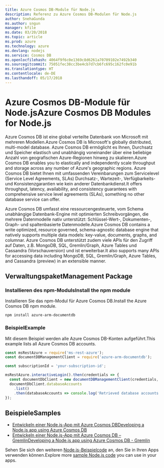 ```yaml
---
title: Azure Cosmos DB-Module für Node.js
description: Referenz zu Azure Cosmos DB-Modulen für Node.js
author: SnehaGunda
ms.author: sngun
manager: kfile
ms.date: 03/20/2018
ms.topic: article
ms.prod: azure
ms.technology: azure
ms.devlang: nodejs
ms.service: Cosmos DB
ms.openlocfilehash: 4064f9f6c0e1369c8d6261a70709102e7492b340
ms.sourcegitcommit: 75051fec38cc3be4cb7d7cb6fc695c162fc0e91b
ms.translationtype: HT
ms.contentlocale: de-DE
ms.lasthandoff: 05/17/2018
---
```

# <a name="azure-cosmos-db-modules-for-nodejs"></a><span data-ttu-id="e004b-103">Azure Cosmos DB-Module für Node.js</span><span class="sxs-lookup"><span data-stu-id="e004b-103">Azure Cosmos DB Modules for Node.js</span></span>

<span data-ttu-id="e004b-104">Azure Cosmos DB ist eine global verteilte Datenbank von Microsoft mit mehreren Modellen.</span><span class="sxs-lookup"><span data-stu-id="e004b-104">Azure Cosmos DB is Microsoft's globally distributed, multi-model database.</span></span> <span data-ttu-id="e004b-105">Azure Cosmos DB ermöglicht es Ihnen, Durchsatz und Speicher elastisch und unabhängig voneinander über eine beliebige Anzahl von geografischen Azure-Regionen hinweg zu skalieren.</span><span class="sxs-lookup"><span data-stu-id="e004b-105">Azure Cosmos DB enables you to elastically and independently scale throughput and storage across any number of Azure's geographic regions.</span></span> <span data-ttu-id="e004b-106">Azure Cosmos DB bietet Ihnen mit umfassenden Vereinbarungen zum Servicelevel (Service Level Agreements, SLAs) Durchsatz-, Wartezeit-, Verfügbarkeits- und Konsistenzgarantien wie kein anderer Datenbankdienst.</span><span class="sxs-lookup"><span data-stu-id="e004b-106">It offers throughput, latency, availability, and consistency guarantees with comprehensive service level agreements (SLAs), something no other database service can offer.</span></span>

<span data-ttu-id="e004b-107">Azure Cosmos DB umfasst eine ressourcengesteuerte, vom Schema unabhängige Datenbank-Engine mit optimierten Schreibvorgängen, die mehrere Datenmodelle nativ unterstützt: Schlüssel-Wert-, Dokumenten-, Graph- und spaltenbasierte Datenmodelle.</span><span class="sxs-lookup"><span data-stu-id="e004b-107">Azure Cosmos DB contains a write optimized, resource governed, schema-agnostic database engine that natively supports multiple data models: key-value, documents, graphs, and columnar.</span></span> <span data-ttu-id="e004b-108">Azure Cosmos DB unterstützt zudem viele APIs für den Zugriff auf Daten, z.B. MongoDB, SQL, Gremlin/Graph, Azure Tables und Cassandra (Vorschauversion) und ist erweiterbar.</span><span class="sxs-lookup"><span data-stu-id="e004b-108">It also supports many APIs for accessing data including MongoDB, SQL, Gremlin/Graph, Azure Tables, and Cassandra (preview) in an extensible manner.</span></span>

## <a name="management-package"></a><span data-ttu-id="e004b-109">Verwaltungspaket</span><span class="sxs-lookup"><span data-stu-id="e004b-109">Management Package</span></span>

### <a name="install-the-npm-module"></a><span data-ttu-id="e004b-110">Installieren des npm-Moduls</span><span class="sxs-lookup"><span data-stu-id="e004b-110">Install the npm module</span></span> 

<span data-ttu-id="e004b-111">Installieren Sie das npm-Modul für Azure Cosmos DB.</span><span class="sxs-lookup"><span data-stu-id="e004b-111">Install the Azure Cosmos DB npm module.</span></span>

```bash
npm install azure-arm-documentdb
```

### <a name="example"></a><span data-ttu-id="e004b-112">Beispiel</span><span class="sxs-lookup"><span data-stu-id="e004b-112">Example</span></span>

<span data-ttu-id="e004b-113">Mit diesem Beispiel werden alle Azure Cosmos DB-Konten aufgeführt.</span><span class="sxs-lookup"><span data-stu-id="e004b-113">This example lists all Azure Cosmos DB accounts.</span></span>

```javascript
const msRestAzure = require('ms-rest-azure');
const documentDBManagementClient = require('azure-arm-documentdb');

const subscriptionId = 'your-subscription-id';

msRestAzure.interactiveLogin().then(credentials => {
  const documentDbClient = new documentDBManagementClient(credentials, subscriptionId);
  documentDbClient.databaseAccounts
    .list()
    .then(databaseAccounts => console.log('Retrieved database accounts: ', databaseAccounts));
});
```

## <a name="samples"></a><span data-ttu-id="e004b-114">Beispiele</span><span class="sxs-lookup"><span data-stu-id="e004b-114">Samples</span></span>

* [<span data-ttu-id="e004b-115">Entwickeln einer Node.js-App mit Azure Cosmos DB</span><span class="sxs-lookup"><span data-stu-id="e004b-115">Developing a Node.js app using Azure Cosmos DB</span></span>](https://azure.microsoft.com/resources/samples/azure-cosmos-db-documentdb-nodejs-getting-started/)
* [<span data-ttu-id="e004b-116">Entwickeln einer Node.js-App mit Azure Cosmos DB – Gremlin</span><span class="sxs-lookup"><span data-stu-id="e004b-116">Developing a Node.js app using Azure Cosmos DB - Gremlin</span></span>](https://azure.microsoft.com/resources/samples/azure-cosmos-db-graph-nodejs-getting-started/)

<span data-ttu-id="e004b-117">Sehen Sie sich den weiteren [Node.js-Beispielcode](https://azure.microsoft.com/resources/samples/?platform=nodejs) an, den Sie in Ihren Apps verwenden können.</span><span class="sxs-lookup"><span data-stu-id="e004b-117">Explore more [sample Node.js code](https://azure.microsoft.com/resources/samples/?platform=nodejs) you can use in your apps.</span></span>
